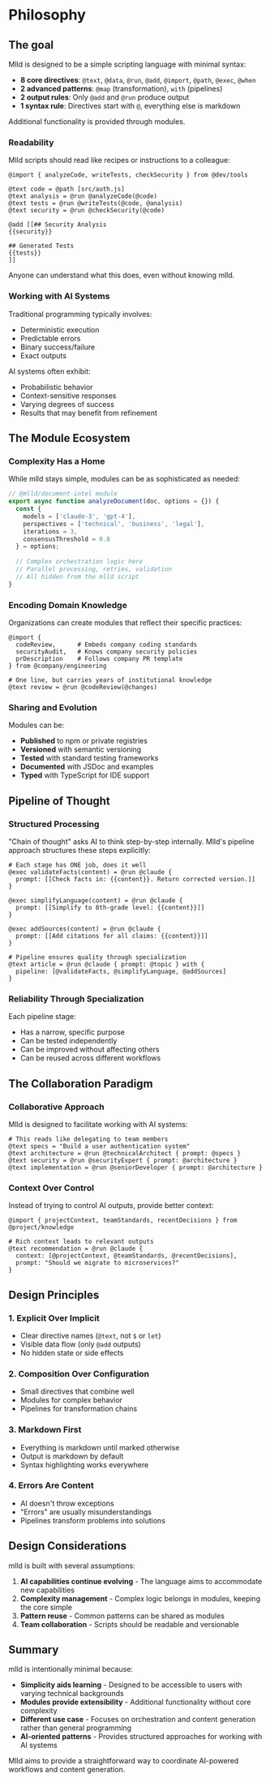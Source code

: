 # Philosophy

## The goal 

Mlld is designed to be a simple scripting language with minimal syntax:
- **8 core directives**: `@text`, `@data`, `@run`, `@add`, `@import`, `@path`, `@exec`, `@when`
- **2 advanced patterns**: `@map` (transformation), `with` (pipelines)
- **2 output rules**: Only `@add` and `@run` produce output
- **1 syntax rule**: Directives start with `@`, everything else is markdown

Additional functionality is provided through modules.

### Readability

Mlld scripts should read like recipes or instructions to a colleague:

```mld
@import { analyzeCode, writeTests, checkSecurity } from @dev/tools

@text code = @path [src/auth.js]
@text analysis = @run @analyzeCode(@code)
@text tests = @run @writeTests(@code, @analysis)
@text security = @run @checkSecurity(@code)

@add [[## Security Analysis
{{security}}

## Generated Tests
{{tests}}
]]
```

Anyone can understand what this does, even without knowing mlld.

### Working with AI Systems

Traditional programming typically involves:
- Deterministic execution
- Predictable errors
- Binary success/failure
- Exact outputs

AI systems often exhibit:
- Probabilistic behavior
- Context-sensitive responses
- Varying degrees of success
- Results that may benefit from refinement

## The Module Ecosystem

### Complexity Has a Home

While mlld stays simple, modules can be as sophisticated as needed:

```javascript
// @mlld/document-intel module
export async function analyzeDocument(doc, options = {}) {
  const { 
    models = ['claude-3', 'gpt-4'],
    perspectives = ['technical', 'business', 'legal'],
    iterations = 3,
    consensusThreshold = 0.8
  } = options;
  
  // Complex orchestration logic here
  // Parallel processing, retries, validation
  // All hidden from the mlld script
}
```

### Encoding Domain Knowledge

Organizations can create modules that reflect their specific practices:

```mld
@import { 
  codeReview,      # Embeds company coding standards
  securityAudit,   # Knows company security policies
  prDescription    # Follows company PR template
} from @company/engineering

# One line, but carries years of institutional knowledge
@text review = @run @codeReview(@changes)
```

### Sharing and Evolution

Modules can be:
- **Published** to npm or private registries
- **Versioned** with semantic versioning
- **Tested** with standard testing frameworks
- **Documented** with JSDoc and examples
- **Typed** with TypeScript for IDE support

## Pipeline of Thought

### Structured Processing

"Chain of thought" asks AI to think step-by-step internally. Mlld's pipeline approach structures these steps explicitly:

```mld
# Each stage has ONE job, does it well
@exec validateFacts(content) = @run @claude {
  prompt: [[Check facts in: {{content}}. Return corrected version.]]
}

@exec simplifyLanguage(content) = @run @claude {
  prompt: [[Simplify to 8th-grade level: {{content}}]]
}

@exec addSources(content) = @run @claude {
  prompt: [[Add citations for all claims: {{content}}]]
}

# Pipeline ensures quality through specialization
@text article = @run @claude { prompt: @topic } with {
  pipeline: [@validateFacts, @simplifyLanguage, @addSources]
}
```

### Reliability Through Specialization

Each pipeline stage:
- Has a narrow, specific purpose
- Can be tested independently
- Can be improved without affecting others
- Can be reused across different workflows

## The Collaboration Paradigm

### Collaborative Approach

Mlld is designed to facilitate working with AI systems:

```mld
# This reads like delegating to team members
@text specs = "Build a user authentication system"
@text architecture = @run @technicalArchitect { prompt: @specs }
@text security = @run @securityExpert { prompt: @architecture }
@text implementation = @run @seniorDeveloper { prompt: @architecture }
```

### Context Over Control

Instead of trying to control AI outputs, provide better context:

```mld
@import { projectContext, teamStandards, recentDecisions } from @project/knowledge

# Rich context leads to relevant outputs
@text recommendation = @run @claude {
  context: [@projectContext, @teamStandards, @recentDecisions],
  prompt: "Should we migrate to microservices?"
}
```

## Design Principles

### 1. Explicit Over Implicit
- Clear directive names (`@text`, not `$` or `let`)
- Visible data flow (only `@add` outputs)
- No hidden state or side effects

### 2. Composition Over Configuration
- Small directives that combine well
- Modules for complex behavior
- Pipelines for transformation chains

### 3. Markdown First
- Everything is markdown until marked otherwise
- Output is markdown by default
- Syntax highlighting works everywhere

### 4. Errors Are Content
- AI doesn't throw exceptions
- "Errors" are usually misunderstandings
- Pipelines transform problems into solutions

## Design Considerations

mlld is built with several assumptions:

1. **AI capabilities continue evolving** - The language aims to accommodate new capabilities
2. **Complexity management** - Complex logic belongs in modules, keeping the core simple
3. **Pattern reuse** - Common patterns can be shared as modules
4. **Team collaboration** - Scripts should be readable and versionable

## Summary

mlld is intentionally minimal because:
- **Simplicity aids learning** - Designed to be accessible to users with varying technical backgrounds
- **Modules provide extensibility** - Additional functionality without core complexity
- **Different use case** - Focuses on orchestration and content generation rather than general programming
- **AI-oriented patterns** - Provides structured approaches for working with AI systems

Mlld aims to provide a straightforward way to coordinate AI-powered workflows and content generation.
